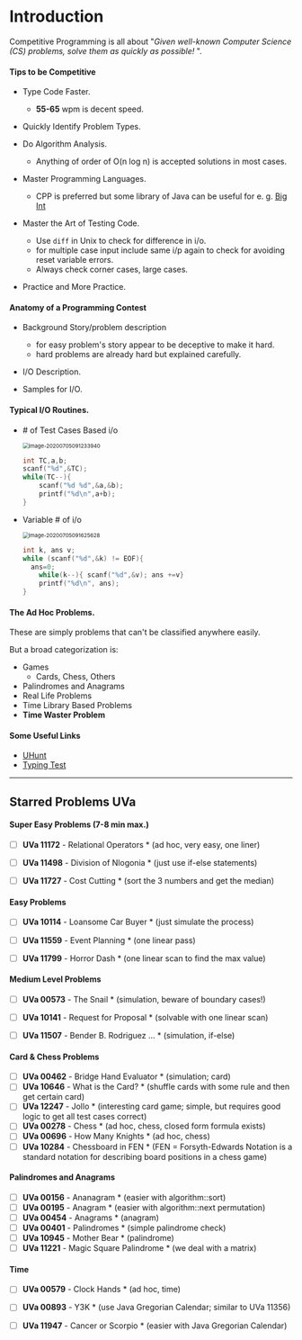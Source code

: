 # Introduction

Competitive Programming is all about "*Given well-known Computer Science (CS) problems, solve them as quickly as possible!* ".

####  Tips to be Competitive

- Type Code Faster.

  - **55-65** wpm is decent speed.
- Quickly Identify Problem Types.
- Do Algorithm Analysis.

  - Anything of order of O(n log n) is accepted solutions in most cases.
- Master Programming Languages.

  - CPP is preferred but some library of Java can be useful for e. g. [Big Int](referances.md#euclidean-gcd)
- Master the Art of Testing Code.

  - Use `diff` in Unix to check for difference in i/o.
  - for multiple case input include same i/p again to check for avoiding reset variable errors.
  - Always check corner cases, large cases.
- Practice and More Practice.

#### Anatomy of a Programming Contest

- Background Story/problem description

  - for easy problem's story appear to be deceptive to make it hard.
  - hard problems are already hard but explained carefully.

- I/O Description.

- Samples for I/O.

  

#### Typical I/O Routines.

- \# of Test Cases Based i/o

  <img src="D:\Notes\CP-3\1-Introduction.assets\image-20200705091233940.png" alt="image-20200705091233940" style="zoom: 67%;" />

  ````c++
  int TC,a,b;
  scanf("%d",&TC);
  while(TC--){
      scanf("%d %d",&a,&b);
      printf("%d\n",a+b);
  }
  ````

  

- Variable # of i/o

  <img src="D:\Notes\CP-3\1-Introduction.assets\image-20200705091625628.png" alt="image-20200705091625628" style="zoom:67%;" />

  ````c
  int k, ans v;
  while (scanf("%d",&k) != EOF){
  	ans=0;
      while(k--){ scanf("%d",&v); ans +=v}
      printf("%d\n", ans);
  }
  ````

  

  


#### The Ad Hoc Problems.

These are simply problems that can't be classified anywhere easily.

But a broad categorization is:

- Games
  - Cards, Chess, Others
- Palindromes and Anagrams
- Real Life Problems
- Time Library Based Problems
- **Time Waster Problem**

#### Some Useful Links

- [UHunt](https://uhunt.onlinejudge.org/)
- [Typing Test](https://www.typingtest.com/)

------




## Starred Problems UVa

#### Super Easy Problems (7-8 min max.)

- [ ] **UVa 11172** - Relational Operators * (ad hoc, very easy, one liner)
- [ ] **UVa 11498** - Division of Nlogonia * (just use if-else statements)
- [ ] **UVa 11727** - Cost Cutting * (sort the 3 numbers and get the median)



#### Easy Problems

- [ ] **UVa 10114** - Loansome Car Buyer * (just simulate the process)
- [ ] **UVa 11559** - Event Planning * (one linear pass)
- [ ] **UVa 11799** - Horror Dash * (one linear scan to find the max value)



#### Medium Level Problems

- [ ] **UVa 00573** - The Snail * (simulation, beware of boundary cases!) 
- [ ] **UVa 10141** - Request for Proposal * (solvable with one linear scan)
- [ ] **UVa 11507** - Bender B. Rodriguez ... * (simulation, if-else)



#### Card & Chess Problems

- [ ] **UVa 00462** - Bridge Hand Evaluator * (simulation; card)
- [ ] **UVa 10646** - What is the Card? * (shuffle cards with some rule and
  then get certain card)
- [ ] **UVa 12247** - Jollo * (interesting card game; simple, but requires good
  logic to get all test cases correct)
- [ ] **UVa 00278** - Chess * (ad hoc, chess, closed form formula exists)
- [ ] **UVa 00696** - How Many Knights * (ad hoc, chess)
- [ ] **UVa 10284** - Chessboard in FEN * (FEN = Forsyth-Edwards Notation
  is a standard notation for describing board positions in a chess game)

#### Palindromes and Anagrams

- [ ] **UVa 00156** - Ananagram * (easier with algorithm::sort)
- [ ] **UVa 00195** - Anagram * (easier with algorithm::next permutation)
- [ ] **UVa 00454** - Anagrams * (anagram)
- [ ] **UVa 00401** - Palindromes * (simple palindrome check)
- [ ] **UVa 10945** - Mother Bear * (palindrome)
- [ ] **UVa 11221** - Magic Square Palindrome * (we deal with a matrix)

#### Time

- [ ] **UVa 00579** - Clock Hands * (ad hoc, time)
- [ ] **UVa 00893** - Y3K * (use Java Gregorian Calendar; similar to UVa 11356)
- [ ] **UVa 11947** - Cancer or Scorpio * (easier with Java Gregorian Calendar)

